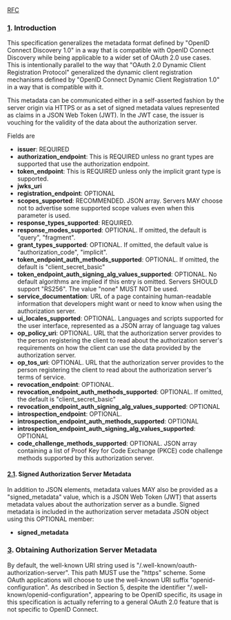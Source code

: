 [RFC](https://www.rfc-editor.org/rfc/rfc8414)

### [1](https://www.rfc-editor.org/rfc/rfc8414#section-1).  Introduction
This specification generalizes the metadata format defined by "OpenID Connect Discovery 1.0" in a way that is compatible with OpenID Connect Discovery while being applicable to a wider set of OAuth 2.0 use cases.  This is intentionally parallel to the way that "OAuth 2.0 Dynamic Client Registration Protocol" generalized the dynamic client registration mechanisms defined by "OpenID Connect Dynamic Client Registration 1.0" in a way that is compatible with it.

This metadata can be communicated either in a self-asserted fashion by the server origin via HTTPS or as a set of signed metadata values represented as claims in a JSON Web Token (JWT).  In the JWT case, the issuer is vouching for the validity of the data about the authorization server.


Fields are 
- **issuer**: REQUIRED
- **authorization_endpoint**: This is REQUIRED unless no grant types are supported that use the authorization endpoint.
- **token_endpoint**: This is REQUIRED unless only the implicit grant type is supported.
- **jwks_uri**
- **registration_endpoint**: OPTIONAL
- **scopes_supported**: RECOMMENDED.  JSON array. Servers MAY choose not to advertise some supported scope values even when this parameter is used.
- **response_types_supported**: REQUIRED. 
- **response_modes_supported**: OPTIONAL. If omitted, the default is "query", "fragment".
- **grant_types_supported**: OPTIONAL. If omitted, the default value is "authorization_code", "implicit". 
- **token_endpoint_auth_methods_supported**: OPTIONAL. If omitted, the default is "client_secret_basic"
- **token_endpoint_auth_signing_alg_values_supported**: OPTIONAL. No default algorithms are implied if this entry is omitted.  Servers SHOULD support "RS256".  The value "none" MUST NOT be used.
- **service_documentation**: URL of a page containing human-readable information that developers might want or need to know when using the authorization server.
- **ui_locales_supported**: OPTIONAL.  Languages and scripts supported for the user interface, represented as a JSON array of language tag values
- **op_policy_uri**: OPTIONAL.  URL that the authorization server provides to the person registering the client to read about the authorization server's requirements on how the client can use the data provided by the authorization server.
- **op_tos_uri**: OPTIONAL.  URL that the authorization server provides to the person registering the client to read about the authorization server's terms of service.
- **revocation_endpoint**: OPTIONAL. 
- **revocation_endpoint_auth_methods_supported**: OPTIONAL. If omitted, the default is "client_secret_basic"
- **revocation_endpoint_auth_signing_alg_values_supported**: OPTIONAL
- **introspection_endpoint**: OPTIONAL.
- **introspection_endpoint_auth_methods_supported**: OPTIONAL
- **introspection_endpoint_auth_signing_alg_values_supported**: OPTIONAL 
- **code_challenge_methods_supported**: OPTIONAL. JSON array containing a list of Proof Key for Code Exchange (PKCE) code challenge methods supported by this authorization server.


#### [2.1](https://www.rfc-editor.org/rfc/rfc8414#section-2.1).  Signed Authorization Server Metadata
In addition to JSON elements, metadata values MAY also be provided as a "signed_metadata" value, which is a JSON Web Token (JWT) that asserts metadata values about the authorization server as a bundle.
Signed metadata is included in the authorization server metadata JSON object using this OPTIONAL member:
- **signed_metadata**

### [3](https://www.rfc-editor.org/rfc/rfc8414#section-3).  Obtaining Authorization Server Metadata
By default, the well-known URI string used is "/.well-known/oauth-authorization-server".  This path MUST use the "https" scheme.
Some OAuth applications will choose to use the well-known URI suffix "openid-configuration".  As described in Section 5, despite the identifier "/.well-known/openid-configuration", appearing to be OpenID specific, its usage in this specification is actually referring to a general OAuth 2.0 feature that is not specific to OpenID Connect.